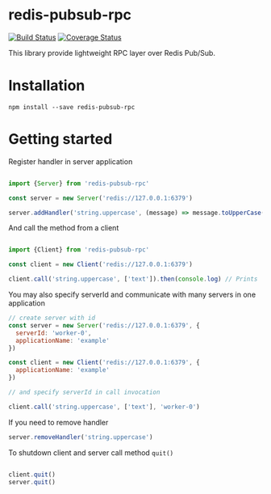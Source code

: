 # redis-pubsub-rpc

[![Build Status](https://img.shields.io/github/workflow/status/dimailn/redis-pubsub-rpc/CI?kill_cache=1)](https://github.com/dimailn/redis-pubsub-rpc/actions?query=workflow%3ACI)
[![Coverage Status](https://coveralls.io/repos/github/dimailn/redis-pubsub-rpc/badge.svg?branch=master&?kill_cache=1)](https://coveralls.io/github/dimailn/redis-pubsub-rpc?branch=master)


This library provide lightweight RPC layer over Redis Pub/Sub.

# Installation

```
npm install --save redis-pubsub-rpc
```

# Getting started

Register handler in server application

```javascript

import {Server} from 'redis-pubsub-rpc'

const server = new Server('redis://127.0.0.1:6379')

server.addHandler('string.uppercase', (message) => message.toUpperCase())

```

And call the method from a client

```javascript

import {Client} from 'redis-pubsub-rpc'

const client = new Client('redis://127.0.0.1:6379')

client.call('string.uppercase', ['text']).then(console.log) // Prints 'TEXT'

```

You may also specify serverId and communicate with many servers in one application

```javascript
// create server with id
const server = new Server('redis://127.0.0.1:6379', {
  serverId: 'worker-0',
  applicationName: 'example'
})

const client = new Client('redis://127.0.0.1:6379', {
  applicationName: 'example'
})

// and specify serverId in call invocation

client.call('string.uppercase', ['text'], 'worker-0')

```

If you need to remove handler

```javascript
server.removeHandler('string.uppercase')
```

To shutdown client and server call method ```quit()```

```javascript

client.quit()
server.quit()

```


